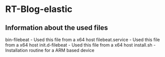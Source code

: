 # RT-Blog-elastic

## Information about the used files

bin-filebeat - Used this file from a x64 host
filebeat.service - Used this file from a x64 host
init.d-filebeat - Used this file from a x64 host
install.sh - Installation routine for a ARM based device

